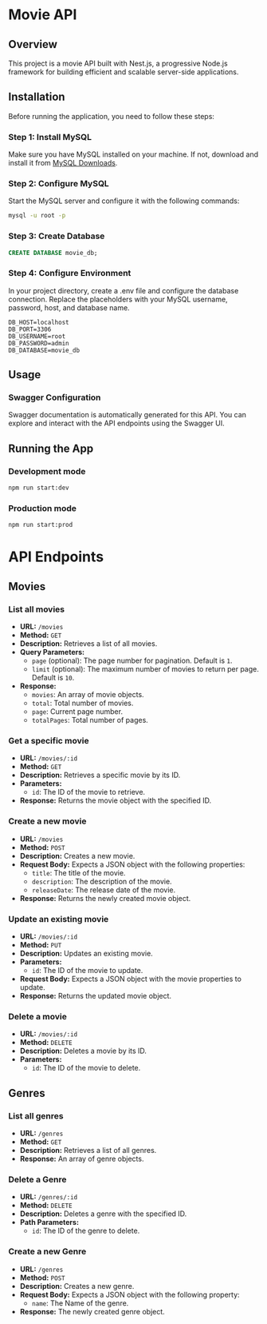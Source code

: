 # Movie API

## Overview

This project is a movie API built with Nest.js, a progressive Node.js framework for building efficient and scalable server-side applications.

## Installation

Before running the application, you need to follow these steps:

### Step 1: Install MySQL

Make sure you have MySQL installed on your machine. If not, download and install it from [MySQL Downloads](https://dev.mysql.com/downloads/mysql/).

### Step 2: Configure MySQL

Start the MySQL server and configure it with the following commands:

```bash
mysql -u root -p
```

### Step 3: Create Database

```sql
CREATE DATABASE movie_db;
```

### Step 4: Configure Environment

In your project directory, create a .env file and configure the database connection. 
Replace the placeholders with your MySQL username, password, host, and database name.

```.env
DB_HOST=localhost
DB_PORT=3306
DB_USERNAME=root
DB_PASSWORD=admin
DB_DATABASE=movie_db
```

## Usage
### Swagger Configuration

Swagger documentation is automatically generated for this API. You can explore and interact with the API endpoints using the Swagger UI.

## Running the App

### Development mode
```bash
npm run start:dev
```

### Production mode
```bash
npm run start:prod
```

# API Endpoints

## Movies

### List all movies

- **URL:** `/movies`
- **Method:** `GET`
- **Description:** Retrieves a list of all movies.
- **Query Parameters:**
  - `page` (optional): The page number for pagination. Default is `1`.
  - `limit` (optional): The maximum number of movies to return per page. Default is `10`.
- **Response:**
  - `movies`: An array of movie objects.
  - `total`: Total number of movies.
  - `page`: Current page number.
  - `totalPages`: Total number of pages.

### Get a specific movie

- **URL:** `/movies/:id`
- **Method:** `GET`
- **Description:** Retrieves a specific movie by its ID.
- **Parameters:**
  - `id`: The ID of the movie to retrieve.
- **Response:** Returns the movie object with the specified ID.

### Create a new movie

- **URL:** `/movies`
- **Method:** `POST`
- **Description:** Creates a new movie.
- **Request Body:** Expects a JSON object with the following properties:
  - `title`: The title of the movie.
  - `description`: The description of the movie.
  - `releaseDate`: The release date of the movie.
- **Response:** Returns the newly created movie object.

### Update an existing movie

- **URL:** `/movies/:id`
- **Method:** `PUT`
- **Description:** Updates an existing movie.
- **Parameters:**
  - `id`: The ID of the movie to update.
- **Request Body:** Expects a JSON object with the movie properties to update.
- **Response:** Returns the updated movie object.

### Delete a movie

- **URL:** `/movies/:id`
- **Method:** `DELETE`
- **Description:** Deletes a movie by its ID.
- **Parameters:**
  - `id`: The ID of the movie to delete.

## Genres
### List all genres

- **URL:** `/genres`
- **Method:** `GET`
- **Description:** Retrieves a list of all genres.
- **Response:** An array of genre objects.

### Delete a Genre

- **URL:** `/genres/:id`
- **Method:** `DELETE`
- **Description:** Deletes a genre with the specified ID.
- **Path Parameters:**
  - `id`: The ID of the genre to delete.

### Create a new Genre

- **URL:** `/genres`
- **Method:** `POST`
- **Description:** Creates a new genre.
- **Request Body:** Expects a JSON object with the following property:
  - `name`: The Name of the genre.
- **Response:** The newly created genre object.
